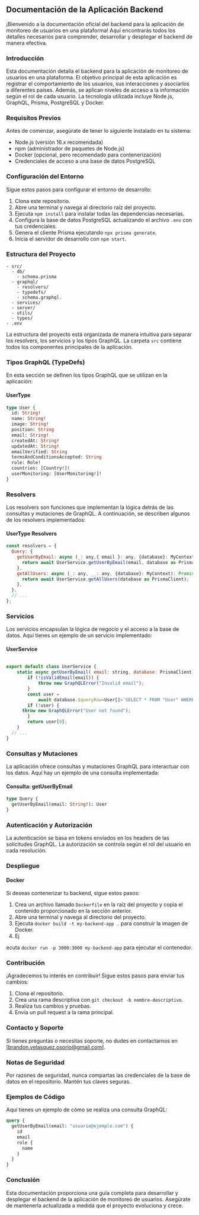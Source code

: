 ## Documentación de la Aplicación Backend

¡Bienvenido a la documentación oficial del backend para la aplicación de monitoreo de usuarios en una plataforma! Aquí encontrarás todos los detalles necesarios para comprender, desarrollar y desplegar el backend de manera efectiva.

### Introducción

Esta documentación detalla el backend para la aplicación de monitoreo de usuarios en una plataforma. El objetivo principal de esta aplicación es registrar el comportamiento de los usuarios, sus interacciones y asociarlos a diferentes países. Además, se aplican niveles de acceso a la información según el rol de cada usuario. La tecnología utilizada incluye Node.js, GraphQL, Prisma, PostgreSQL y Docker.

### Requisitos Previos

Antes de comenzar, asegúrate de tener lo siguiente instalado en tu sistema:

- Node.js (versión 16.x recomendada)
- npm (administrador de paquetes de Node.js)
- Docker (opcional, pero recomendado para contenerización)
- Credenciales de acceso a una base de datos PostgreSQL

### Configuración del Entorno

Sigue estos pasos para configurar el entorno de desarrollo:

1. Clona este repositorio.
2. Abre una terminal y navega al directorio raíz del proyecto.
3. Ejecuta `npm install` para instalar todas las dependencias necesarias.
4. Configura la base de datos PostgreSQL actualizando el archivo `.env` con tus credenciales.
5. Genera el cliente Prisma ejecutando `npx prisma generate`.
6. Inicia el servidor de desarrollo con `npm start`.

### Estructura del Proyecto

```
- src/
  - db/
    - schema.prisma
  - graphql/
    - resolvers/
    - typedefs/
    - schema.graphql.
  - services/
  - server/
  - utils/
  - types/
- .env
```

La estructura del proyecto está organizada de manera intuitiva para separar los resolvers, los servicios y los tipos GraphQL. La carpeta `src` contiene todos los componentes principales de la aplicación.

### Tipos GraphQL (TypeDefs)

En esta sección se definen los tipos GraphQL que se utilizan en la aplicación:

#### UserType

```graphql
type User {
  id: String!
  name: String!
  image: String!
  position: String
  email: String!
  createdAt: String!
  updatedAt: String!
  emailVerified: String
  termsAndConditionsAccepted: String
  role: Role!
  countries: [Country!]!
  userMonitoring: [UserMonitoring!]!
}
```

### Resolvers

Los resolvers son funciones que implementan la lógica detrás de las consultas y mutaciones de GraphQL. A continuación, se describen algunos de los resolvers implementados:

#### UserType Resolvers

```javascript
const resolvers = {
  Query: {
    getUserByEmail: async (_: any,{ email }: any, {database}: MyContext) => {
      return await UserService.getUserByEmail(email, database as PrismaClient);
    },
    getAllUsers: async (_: any, __: any, {database}: MyContext): Promise<any> => {
      return await UserService.getAllUsers(database as PrismaClient);
    },
  },
  // ...
};
```

### Servicios

Los servicios encapsulan la lógica de negocio y el acceso a la base de datos. Aquí tienes un ejemplo de un servicio implementado:

#### UserService

```javascript

export default class UserService {
	static async getUserByEmail( email: string, database: PrismaClient) {
		if (!isValidEmail(email)) {
			throw new GraphQLError("Invalid email");
		}
		const user =
			await database.$queryRaw<User[]>`SELECT * FROM "User" WHERE "email" = ${email}`;
		if (!user) {
      throw new GraphQLError("User not found");
		}
		return user[0];
	}
  // ...
}
```

### Consultas y Mutaciones

La aplicación ofrece consultas y mutaciones GraphQL para interactuar con los datos. Aquí hay un ejemplo de una consulta implementada:

#### Consulta: getUserByEmail

```graphql
type Query {
  getUserByEmail(email: String!): User
}
```

### Autenticación y Autorización

La autenticación se basa en tokens enviados en los headers de las solicitudes GraphQL. La autorización se controla según el rol del usuario en cada resolución.

### Despliegue

#### Docker

Si deseas contenerizar tu backend, sigue estos pasos:

1. Crea un archivo llamado `Dockerfile` en la raíz del proyecto y copia el contenido proporcionado en la sección anterior.
2. Abre una terminal y navega al directorio del proyecto.
3. Ejecuta `docker build -t my-backend-app .` para construir la imagen de Docker.
4. Ej

ecuta `docker run -p 3000:3000 my-backend-app` para ejecutar el contenedor.

### Contribución

¡Agradecemos tu interés en contribuir! Sigue estos pasos para enviar tus cambios:

1. Clona el repositorio.
2. Crea una rama descriptiva con `git checkout -b nombre-descriptivo`.
3. Realiza tus cambios y pruebas.
4. Envía un pull request a la rama principal.

### Contacto y Soporte

Si tienes preguntas o necesitas soporte, no dudes en contactarnos en [brandon.velasquez.osorio@gmail.com].

### Notas de Seguridad

Por razones de seguridad, nunca compartas las credenciales de la base de datos en el repositorio. Mantén tus claves seguras.

### Ejemplos de Código

Aquí tienes un ejemplo de cómo se realiza una consulta GraphQL:

```graphql
query {
  getUserByEmail(email: "usuario@ejemplo.com") {
    id
    email
    role {
      name
    }
  }
}
```

### Conclusión

Esta documentación proporciona una guía completa para desarrollar y desplegar el backend de la aplicación de monitoreo de usuarios. Asegúrate de mantenerla actualizada a medida que el proyecto evoluciona y crece.